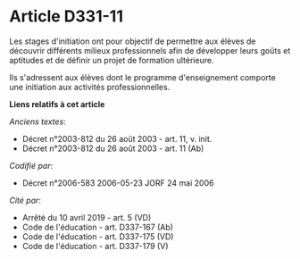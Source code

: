 # Article D331-11

Les stages d'initiation ont pour objectif de permettre aux élèves de découvrir différents milieux professionnels afin de
développer leurs goûts et aptitudes et de définir un projet de formation ultérieure.

Ils s'adressent aux élèves dont le programme d'enseignement comporte une initiation aux activités professionnelles.

**Liens relatifs à cet article**

_Anciens textes_:

  - Décret n°2003-812 du 26 août 2003 - art. 11, v. init.
  - Décret n°2003-812 du 26 août 2003 - art. 11 (Ab)

_Codifié par_:

  - Décret n°2006-583 2006-05-23 JORF 24 mai 2006

_Cité par_:

  - Arrêté du 10 avril 2019 - art. 5 (VD)
  - Code de l'éducation - art. D337-167 (Ab)
  - Code de l'éducation - art. D337-175 (VD)
  - Code de l'éducation - art. D337-179 (V)
